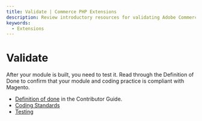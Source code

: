 ```yaml
---
title: Validate | Commerce PHP Extensions
description: Review introductory resources for validating Adobe Commerce and Magento Open Source components.
keywords:
  - Extensions
---
```


# Validate

After your module is built, you need to test it. Read through the Definition of Done to confirm that your module and coding practice is compliant with Magento.

*  [Definition of done](https://developer.adobe.com/commerce/contributor/guides/code-contributions/definition-of-done/) in the Contributor Guide.
*  [Coding Standards](../../coding-standards/index.md)
*  [Testing](../validate/test-component.md)
